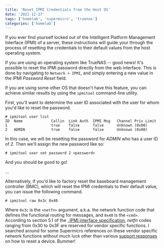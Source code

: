 ```yaml
---
title: 'Reset IPMI Credentials from the Host OS'
date: '2021-12-27'
tags: ['homelab', 'supermicro', 'truenas']
categories: ['homelab']
---
```


If you ever find yourself locked out of the Intelligent Platform Management Interface (IPMI) of a server, these
instructions will guide your through the process of resetting the credentials to their default values from the host
operating system.

<!--more-->

If you are using an operating system like TrueNAS -- good news! It's possible to reset the IPMI password directly from
the web interface. This is done by navigating to `Network > IPMI`, and simply entering a new value in the _IPMI
Password Reset_ field.

If you are using some other OS that doesn't have this feature, you can achieve similar results by using the `ipmitool`
command-line utility.

First, you'll want to determine the user ID associated with the user for whom you'd like to reset the password.

```
# ipmitool user list
ID  Name             Callin  Link Auth  IPMI Msg   Channel Priv Limit
1                    true    false      false      Unknown (0x00)
2   ADMIN            true    false      false      Unknown (0x00)
```

In this case, we will be resetting the password for _ADMIN_ who has a user ID of _2_. Then we'll assign the new
password like so:

```
# ipmitool user set password 2 <password>
```

And you should be good to go!

...

Alternatively, if you'd like to factory reset the baseboard management controller (BMC), which will reset the IPMI
credentials to their default value, you can issue the following command.

```
# ipmitool raw 0x3c 0x40
```

Where `0x3c` is the `<netfn>` argument, a.k.a. the network function code that defines the functional routing for
messages, and `0x40` is the `<cmd>`. According to section 5.1 of the _[IPMI interface
specification](https://www.intel.com/content/dam/www/public/us/en/documents/product-briefs/ipmi-second-gen-interface-spec-v2-rev1-1.pdf),
_netfn_ codes ranging from 0x30 to 0x3F are reserved for vendor specific functions. I searched around for some
Supermicro references on these vendor specific network functions without much luck other than various [support
responses](https://www.supermicro.com/support/faqs/faq.cfm?faq=15448) on how to reset a device. Bummer!

